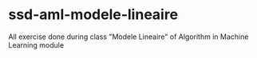 # ssd-aml-modele-lineaire
All exercise done during class "Modele Lineaire" of Algorithm in Machine Learning module
